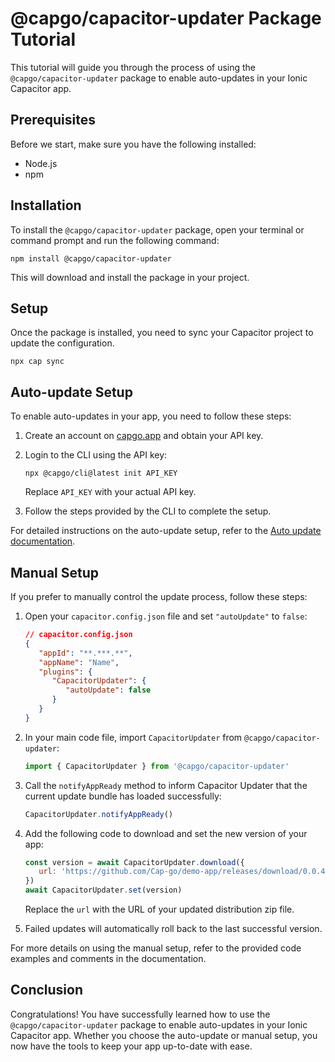 # @capgo/capacitor-updater Package Tutorial

This tutorial will guide you through the process of using the `@capgo/capacitor-updater` package to enable auto-updates in your Ionic Capacitor app.

## Prerequisites

Before we start, make sure you have the following installed:

- Node.js
- npm

## Installation

To install the `@capgo/capacitor-updater` package, open your terminal or command prompt and run the following command:

```
npm install @capgo/capacitor-updater
```

This will download and install the package in your project.

## Setup

Once the package is installed, you need to sync your Capacitor project to update the configuration.

```
npx cap sync
```

## Auto-update Setup

To enable auto-updates in your app, you need to follow these steps:

1. Create an account on [capgo.app](https://capgo.app/) and obtain your API key.

2. Login to the CLI using the API key:

   ```
   npx @capgo/cli@latest init API_KEY
   ```

   Replace `API_KEY` with your actual API key.

3. Follow the steps provided by the CLI to complete the setup.

For detailed instructions on the auto-update setup, refer to the [Auto update documentation](https://capgo.app/docs/plugin/cloud-mode/getting-started/).

## Manual Setup

If you prefer to manually control the update process, follow these steps:

1. Open your `capacitor.config.json` file and set `"autoUpdate"` to `false`:

   ```json
   // capacitor.config.json
   {
      "appId": "**.***.**",
      "appName": "Name",
      "plugins": {
         "CapacitorUpdater": {
            "autoUpdate": false
         }
      }
   }
   ```

2. In your main code file, import `CapacitorUpdater` from `@capgo/capacitor-updater`:

   ```javascript
   import { CapacitorUpdater } from '@capgo/capacitor-updater'
   ```

3. Call the `notifyAppReady` method to inform Capacitor Updater that the current update bundle has loaded successfully:

   ```javascript
   CapacitorUpdater.notifyAppReady()
   ```

4. Add the following code to download and set the new version of your app:

   ```javascript
   const version = await CapacitorUpdater.download({
      url: 'https://github.com/Cap-go/demo-app/releases/download/0.0.4/dist.zip',
   })
   await CapacitorUpdater.set(version)
   ```

   Replace the `url` with the URL of your updated distribution zip file.

5. Failed updates will automatically roll back to the last successful version.

For more details on using the manual setup, refer to the provided code examples and comments in the documentation.

## Conclusion

Congratulations! You have successfully learned how to use the `@capgo/capacitor-updater` package to enable auto-updates in your Ionic Capacitor app. Whether you choose the auto-update or manual setup, you now have the tools to keep your app up-to-date with ease.
